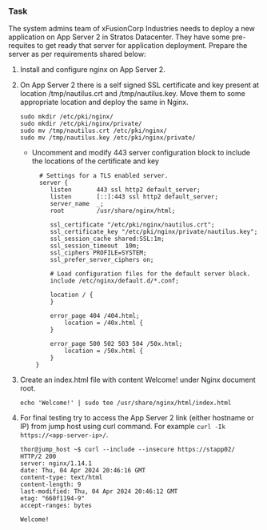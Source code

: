 ### Task
The system admins team of xFusionCorp Industries needs to deploy a new application on App Server 2 in Stratos Datacenter. They have some pre-requites to get ready that server for application deployment. Prepare the server as per requirements shared below:


1. Install and configure nginx on App Server 2.

2. On App Server 2 there is a self signed SSL certificate and key present at location /tmp/nautilus.crt and /tmp/nautilus.key. Move them to some appropriate location and deploy the same in Nginx.
   ```
   sudo mkdir /etc/pki/nginx/
   sudo mkdir /etc/pki/nginx/private/
   sudo mv /tmp/nautilus.crt /etc/pki/nginx/
   sudo mv /tmp/nautilus.key /etc/pki/nginx/private/
   ```
   - Uncomment and modify 443 server configuration block to include the locations of the certificate and key
     ```
       # Settings for a TLS enabled server.
       server {
          listen       443 ssl http2 default_server;
          listen       [::]:443 ssl http2 default_server;
          server_name  _;
          root         /usr/share/nginx/html;
  
          ssl_certificate "/etc/pki/nginx/nautilus.crt";
          ssl_certificate_key "/etc/pki/nginx/private/nautilus.key";
          ssl_session_cache shared:SSL:1m;
          ssl_session_timeout  10m;
          ssl_ciphers PROFILE=SYSTEM;
          ssl_prefer_server_ciphers on;
  
          # Load configuration files for the default server block.
          include /etc/nginx/default.d/*.conf;
  
          location / {
          }
  
          error_page 404 /404.html;
              location = /40x.html {
          }
  
          error_page 500 502 503 504 /50x.html;
              location = /50x.html {
          }
      }
      ```

4. Create an index.html file with content Welcome! under Nginx document root.
   ```
   echo 'Welcome!' | sudo tee /usr/share/nginx/html/index.html
   ```

6. For final testing try to access the App Server 2 link (either hostname or IP) from jump host using curl command. For example ```curl -Ik https://<app-server-ip>/```.
   ```
   thor@jump_host ~$ curl --include --insecure https://stapp02/
   HTTP/2 200
   server: nginx/1.14.1
   date: Thu, 04 Apr 2024 20:46:16 GMT
   content-type: text/html
   content-length: 9
   last-modified: Thu, 04 Apr 2024 20:46:12 GMT
   etag: "660f1194-9"
   accept-ranges: bytes

   Welcome!
   ```
